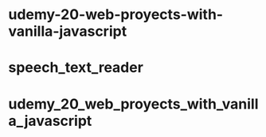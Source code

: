 # udemy-20-web-proyects-with-vanilla-javascript
# speech_text_reader
# udemy_20_web_proyects_with_vanilla_javascript
